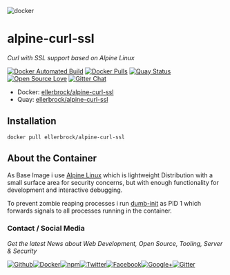 ![docker](https://github.frapsoft.com/top/docker-security.jpg)

# alpine-curl-ssl

_Curl with SSL support based on Alpine Linux_

[![Docker Automated Build](https://img.shields.io/docker/automated/ellerbrock/alpine-curl-ssl.svg)](https://hub.docker.com/r/ellerbrock/alpine-curl-ssl/) [![Docker Pulls](https://img.shields.io/docker/pulls/ellerbrock/alpine-curl-ssl.svg)](https://hub.docker.com/r/ellerbrock/alpine-curl-ssl/) [![Quay Status](https://quay.io/repository/ellerbrock/alpine-bash-it/status)](https://quay.io/repository/ellerbrock/alpine-curl-ssl/) [![Open Source Love](https://badges.frapsoft.com/os/v1/open-source.svg)](https://github.com/ellerbrock/open-source-badges/) [![Gitter Chat](https://badges.gitter.im/frapsoft/frapsoft.svg)](https://gitter.im/frapsoft/frapsoft/)

- Docker: [ellerbrock/alpine-curl-ssl](https://hub.docker.com/r/ellerbrock/alpine-curl-ssl/)
- Quay: [ellerbrock/alpine-curl-ssl](https://quay.io/repository/ellerbrock/alpine-curl-ssl)

## Installation

`docker pull ellerbrock/alpine-curl-ssl`

## About the Container

As Base Image i use [Alpine Linux](https://alpinelinux.org/) which is lightweight Distribution with a small surface area for security concerns, but with enough functionality for development and interactive debugging.

To prevent zombie reaping processes i run [dumb-init](https://github.com/Yelp/dumb-init) as PID 1 which forwards signals to all processes running in the container. 

### Contact / Social Media

_Get the latest News about Web Development, Open Source, Tooling, Server & Security_

[![Github](https://github.frapsoft.com/social/github.png)](https://github.com/ellerbrock/)[![Docker](https://github.frapsoft.com/social/docker.png)](https://hub.docker.com/u/ellerbrock/)[![npm](https://github.frapsoft.com/social/npm.png)](https://www.npmjs.com/~ellerbrock)[![Twitter](https://github.frapsoft.com/social/twitter.png)](https://twitter.com/frapsoft/)[![Facebook](https://github.frapsoft.com/social/facebook.png)](https://www.facebook.com/frapsoft/)[![Google+](https://github.frapsoft.com/social/google-plus.png)](https://plus.google.com/116540931335841862774)[![Gitter](https://github.frapsoft.com/social/gitter.png)](https://gitter.im/frapsoft/frapsoft/)

